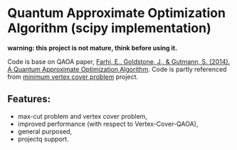 # Quantum Approximate Optimization Algorithm (scipy implementation)
**warning: this project is not mature, think before using it.**


Code is base on QAOA paper, [Farhi, E., Goldstone, J., & Gutmann, S. (2014). A Quantum Approximate Optimization Algorithm](http://arxiv.org/abs/1411.4028).
Code is partly referenced from [minimum vertex cover problem](https://github.com/sam-marsh/Vertex-Cover-QAOA) project.

## Features:
* max-cut problem and vertex cover problem,
* improved performance (with respect to Vertex-Cover-QAOA),
* general purposed,
* projectq support.

